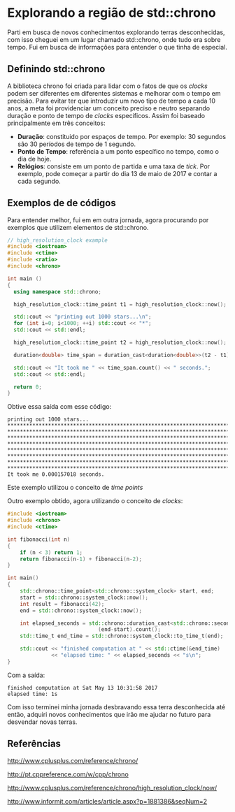 # Explorando a região de std::chrono

Parti em busca de novos conhecimentos explorando terras desconhecidas, com isso cheguei em um lugar chamado std::chrono, onde tudo
era sobre tempo. Fui em busca de informações para entender o que tinha de especial.

## Definindo std::chrono
A biblioteca chrono foi criada para lidar com o fatos de que os *clocks* podem ser diferentes em diferentes sistemas e melhorar
com o tempo em precisão. Para evitar ter que introduzir um novo tipo de tempo a cada 10 anos, a meta foi providenciar um conceito
preciso e neutro separando duração e ponto de tempo de *clocks* específicos. Assim foi baseado principalmente em três conceitos:

- **Duração**: constituido por espaços de tempo. Por exemplo: 30 segundos são 30 períodos de tempo de 1 segundo.
- **Ponto de Tempo**: referência a um ponto específico no tempo, como o dia de hoje.
- **Relógios**: consiste em um ponto de partida e uma taxa de *tick*. Por exemplo, pode começar a partir do dia 13 de maio de 2017
e contar a cada segundo.

## Exemplos de de códigos
Para entender melhor, fui em em outra jornada, agora procurando por exemplos que utilizem elementos de std::chrono.

```cpp
// high_resolution_clock example
#include <iostream>
#include <ctime>
#include <ratio>
#include <chrono>

int main ()
{
  using namespace std::chrono;

  high_resolution_clock::time_point t1 = high_resolution_clock::now();

  std::cout << "printing out 1000 stars...\n";
  for (int i=0; i<1000; ++i) std::cout << "*";
  std::cout << std::endl;

  high_resolution_clock::time_point t2 = high_resolution_clock::now();

  duration<double> time_span = duration_cast<duration<double>>(t2 - t1);

  std::cout << "It took me " << time_span.count() << " seconds.";
  std::cout << std::endl;

  return 0;
}
```
Obtive essa saída com esse código:
```
printing out 1000 stars...
*******************************************************************************************************************************
*******************************************************************************************************************************
*******************************************************************************************************************************
********************************************************************************************************************************
*******************************************************************************************************************************
*******************************************************************************************************************************
*******************************************************************************************************************************
**************************************************************************************************************
It took me 0.000157018 seconds.
```
Este exemplo utilizou o conceito de *time points*

Outro exemplo obtido, agora utilizando o conceito de *clocks*:
```cpp
#include <iostream>
#include <chrono>
#include <ctime>

int fibonacci(int n)
{
    if (n < 3) return 1;
    return fibonacci(n-1) + fibonacci(n-2);
}

int main()
{
    std::chrono::time_point<std::chrono::system_clock> start, end;
    start = std::chrono::system_clock::now();
    int result = fibonacci(42);
    end = std::chrono::system_clock::now();

    int elapsed_seconds = std::chrono::duration_cast<std::chrono::seconds>
                             (end-start).count();
    std::time_t end_time = std::chrono::system_clock::to_time_t(end);

    std::cout << "finished computation at " << std::ctime(&end_time)
              << "elapsed time: " << elapsed_seconds << "s\n";
}
```
Com a saída:
```
finished computation at Sat May 13 10:31:58 2017
elapsed time: 1s

```


Com isso terminei minha jornada desbravando essa terra desconhecida até então, adquiri novos conhecimentos que irão me ajudar
no futuro para desvendar novas terras.

## Referências
http://www.cplusplus.com/reference/chrono/

http://pt.cppreference.com/w/cpp/chrono

http://www.cplusplus.com/reference/chrono/high_resolution_clock/now/

http://www.informit.com/articles/article.aspx?p=1881386&seqNum=2

